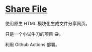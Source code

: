 # [Share File](https://file.lssa.fun '一起分享吧！文件！')

使用原生 HTML 模块化生成文件分享网页。

只是一个小试牛刀的项目 😀。

利用 Github Actions 部署。
